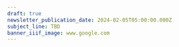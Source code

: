 ```yaml
---
draft: true
newsletter_publication_date: 2024-02-05T05:00:00.000Z
subject_line: TBD
banner_iiif_image: www.google.com
---
```


